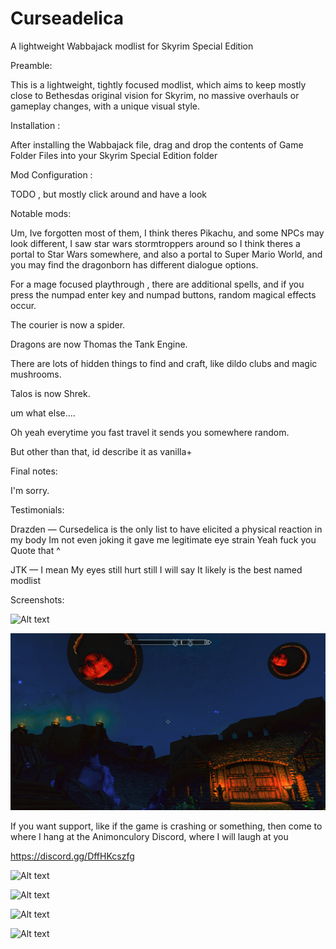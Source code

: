# Curseadelica
A lightweight Wabbajack modlist for Skyrim Special Edition

Preamble:

This is a lightweight, tightly focused modlist, which aims to keep mostly close to Bethesdas original vision for Skyrim, no massive overhauls or gameplay changes, with a unique visual style.

Installation :

After installing the Wabbajack file, drag and drop the contents of Game Folder Files into your Skyrim Special Edition folder

Mod Configuration :

TODO , but mostly click around and have a look

Notable mods:

Um, Ive forgotten most of them, I think theres Pikachu, and some NPCs may look different, I saw star wars stormtroppers around so I think theres a portal to Star Wars somewhere, and also a portal to Super Mario World, and you may find the dragonborn has different dialogue options.

For a mage focused playthrough , there are additional spells, and if you press the numpad enter key and numpad buttons, random magical effects occur.

The courier is now a spider.

Dragons are now Thomas the Tank Engine.

There are lots of hidden things to find and craft, like dildo clubs and magic mushrooms.

Talos is now Shrek.

um what else....

Oh yeah everytime you fast travel it sends you somewhere random.

But other than that, id describe it as vanilla+

Final notes:

I'm sorry.

Testimonials:

Drazden — 
Cursedelica is the only list to have elicited a physical reaction in my body
Im not even joking it gave me legitimate eye strain
Yeah fuck you
Quote that ^

JTK — 
I mean
My eyes still hurt
still
I will say
It likely is the best named modlist

Screenshots: 

![Alt text](/screenshots/1.PNG?raw=true "Optional Title")

![Alt text](/screenshots/2.png?raw=true "Optional Title")

If you want support, like if the game is crashing or something, then come to where I hang at the Animonculory Discord, where I will laugh at you 

https://discord.gg/DffHKcszfg



![Alt text](/screenshots/3.png?raw=true "Optional Title")

![Alt text](/screenshots/4.png?raw=true "Optional Title")

![Alt text](/screenshots/5.png?raw=true "Optional Title")

![Alt text](/screenshots/6.png?raw=true "Optional Title")
